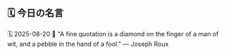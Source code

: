 ## 🗓️ 今日の名言

<!--START_SECTION:quote-->
🗓️ 2025-08-20
💬 "A fine quotation is a diamond on the finger of a man of wit, and a pebble in the hand of a fool." — Joseph Roux
<!--END_SECTION:quote-->
